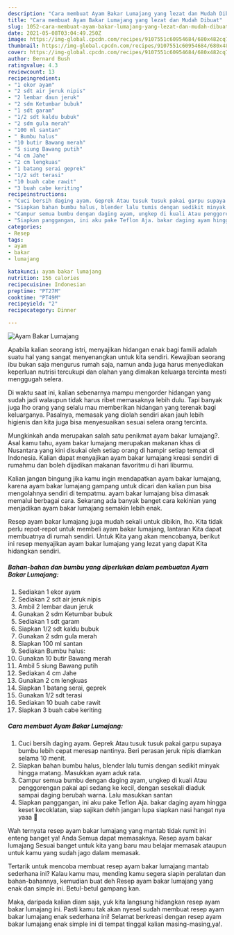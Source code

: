 ```yaml
---
description: "Cara membuat Ayam Bakar Lumajang yang lezat dan Mudah Dibuat"
title: "Cara membuat Ayam Bakar Lumajang yang lezat dan Mudah Dibuat"
slug: 1052-cara-membuat-ayam-bakar-lumajang-yang-lezat-dan-mudah-dibuat
date: 2021-05-08T03:04:49.250Z
image: https://img-global.cpcdn.com/recipes/9107551c60954684/680x482cq70/ayam-bakar-lumajang-foto-resep-utama.jpg
thumbnail: https://img-global.cpcdn.com/recipes/9107551c60954684/680x482cq70/ayam-bakar-lumajang-foto-resep-utama.jpg
cover: https://img-global.cpcdn.com/recipes/9107551c60954684/680x482cq70/ayam-bakar-lumajang-foto-resep-utama.jpg
author: Bernard Bush
ratingvalue: 4.3
reviewcount: 13
recipeingredient:
- "1 ekor ayam"
- "2 sdt air jeruk nipis"
- "2 lembar daun jeruk"
- "2 sdm Ketumbar bubuk"
- "1 sdt garam"
- "1/2 sdt kaldu bubuk"
- "2 sdm gula merah"
- "100 ml santan"
- " Bumbu halus"
- "10 butir Bawang merah"
- "5 siung Bawang putih"
- "4 cm Jahe"
- "2 cm lengkuas"
- "1 batang serai geprek"
- "1/2 sdt terasi"
- "10 buah cabe rawit"
- "3 buah cabe keriting"
recipeinstructions:
- "Cuci bersih daging ayam. Geprek Atau tusuk tusuk pakai garpu supaya bumbu lebih cepat meresap nantinya. Beri perasan jeruk nipis diamkan selama 10 menit."
- "Siapkan bahan bumbu halus, blender lalu tumis dengan sedikit minyak hingga matang. Masukkan ayam aduk rata."
- "Campur semua bumbu dengan daging ayam, ungkep di kuali Atau penggorengan pakai api sedang ke kecil, dengan sesekali diaduk sampai daging berubah warna. Lalu masukkan santan"
- "Siapkan panggangan, ini aku pake Teflon Aja. bakar daging ayam hingga keset kecoklatan, siap sajikan dehh jangan lupa siapkan nasi hangat nya yaaa 🤗"
categories:
- Resep
tags:
- ayam
- bakar
- lumajang

katakunci: ayam bakar lumajang 
nutrition: 156 calories
recipecuisine: Indonesian
preptime: "PT27M"
cooktime: "PT49M"
recipeyield: "2"
recipecategory: Dinner

---
```



![Ayam Bakar Lumajang](https://img-global.cpcdn.com/recipes/9107551c60954684/680x482cq70/ayam-bakar-lumajang-foto-resep-utama.jpg)

Apabila kalian seorang istri, menyajikan hidangan enak bagi famili adalah suatu hal yang sangat menyenangkan untuk kita sendiri. Kewajiban seorang ibu bukan saja mengurus rumah saja, namun anda juga harus menyediakan keperluan nutrisi tercukupi dan olahan yang dimakan keluarga tercinta mesti menggugah selera.

Di waktu  saat ini, kalian sebenarnya mampu mengorder hidangan yang sudah jadi walaupun tidak harus ribet memasaknya lebih dulu. Tapi banyak juga lho orang yang selalu mau memberikan hidangan yang terenak bagi keluarganya. Pasalnya, memasak yang diolah sendiri akan jauh lebih higienis dan kita juga bisa menyesuaikan sesuai selera orang tercinta. 



Mungkinkah anda merupakan salah satu penikmat ayam bakar lumajang?. Asal kamu tahu, ayam bakar lumajang merupakan makanan khas di Nusantara yang kini disukai oleh setiap orang di hampir setiap tempat di Indonesia. Kalian dapat menyajikan ayam bakar lumajang kreasi sendiri di rumahmu dan boleh dijadikan makanan favoritmu di hari liburmu.

Kalian jangan bingung jika kamu ingin mendapatkan ayam bakar lumajang, karena ayam bakar lumajang gampang untuk dicari dan kalian pun bisa mengolahnya sendiri di tempatmu. ayam bakar lumajang bisa dimasak memalui berbagai cara. Sekarang ada banyak banget cara kekinian yang menjadikan ayam bakar lumajang semakin lebih enak.

Resep ayam bakar lumajang juga mudah sekali untuk dibikin, lho. Kita tidak perlu repot-repot untuk membeli ayam bakar lumajang, lantaran Kita dapat membuatnya di rumah sendiri. Untuk Kita yang akan mencobanya, berikut ini resep menyajikan ayam bakar lumajang yang lezat yang dapat Kita hidangkan sendiri.

<!--inarticleads1-->

##### Bahan-bahan dan bumbu yang diperlukan dalam pembuatan Ayam Bakar Lumajang:

1. Sediakan 1 ekor ayam
1. Sediakan 2 sdt air jeruk nipis
1. Ambil 2 lembar daun jeruk
1. Gunakan 2 sdm Ketumbar bubuk
1. Sediakan 1 sdt garam
1. Siapkan 1/2 sdt kaldu bubuk
1. Gunakan 2 sdm gula merah
1. Siapkan 100 ml santan
1. Sediakan  Bumbu halus:
1. Gunakan 10 butir Bawang merah
1. Ambil 5 siung Bawang putih
1. Sediakan 4 cm Jahe
1. Gunakan 2 cm lengkuas
1. Siapkan 1 batang serai, geprek
1. Gunakan 1/2 sdt terasi
1. Sediakan 10 buah cabe rawit
1. Siapkan 3 buah cabe keriting




<!--inarticleads2-->

##### Cara membuat Ayam Bakar Lumajang:

1. Cuci bersih daging ayam. Geprek Atau tusuk tusuk pakai garpu supaya bumbu lebih cepat meresap nantinya. Beri perasan jeruk nipis diamkan selama 10 menit.
1. Siapkan bahan bumbu halus, blender lalu tumis dengan sedikit minyak hingga matang. Masukkan ayam aduk rata.
1. Campur semua bumbu dengan daging ayam, ungkep di kuali Atau penggorengan pakai api sedang ke kecil, dengan sesekali diaduk sampai daging berubah warna. Lalu masukkan santan
1. Siapkan panggangan, ini aku pake Teflon Aja. bakar daging ayam hingga keset kecoklatan, siap sajikan dehh jangan lupa siapkan nasi hangat nya yaaa 🤗




Wah ternyata resep ayam bakar lumajang yang mantab tidak rumit ini enteng banget ya! Anda Semua dapat memasaknya. Resep ayam bakar lumajang Sesuai banget untuk kita yang baru mau belajar memasak ataupun untuk kamu yang sudah jago dalam memasak.

Tertarik untuk mencoba membuat resep ayam bakar lumajang mantab sederhana ini? Kalau kamu mau, mending kamu segera siapin peralatan dan bahan-bahannya, kemudian buat deh Resep ayam bakar lumajang yang enak dan simple ini. Betul-betul gampang kan. 

Maka, daripada kalian diam saja, yuk kita langsung hidangkan resep ayam bakar lumajang ini. Pasti kamu tak akan nyesel sudah membuat resep ayam bakar lumajang enak sederhana ini! Selamat berkreasi dengan resep ayam bakar lumajang enak simple ini di tempat tinggal kalian masing-masing,ya!.

